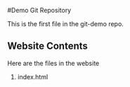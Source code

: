 #Demo Git Repository

This is the first file in the git-demo repo.

## Website Contents

Here are the files in the website

1. index.html

